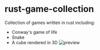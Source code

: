# rust-game-collection
Collection of games written in rust including:
- Conway's game of life
- Snake
- A cube rendered in 3D
![preview](https://user-images.githubusercontent.com/71632547/191993081-59d36fc3-3107-4cf9-a247-94b042d0c035.png)

